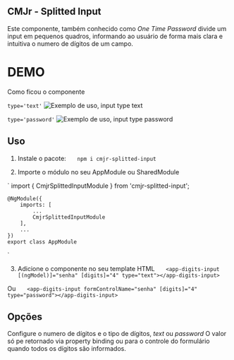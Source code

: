 ## CMJr - Splitted Input

Este componente, também conhecido como *One Time Password* divide um input em pequenos quadros, informando ao usuário de forma mais clara e intuitiva o numero de dígitos de um campo.

# DEMO
Como ficou o componente

`type='text'`
![Exemplo de uso, input type text](text-demo.gif)

`type='password'`
![Exemplo de uso, input type password](password-demo.gif)

## Uso

1. Instale o pacote:
`   npm i cmjr-splitted-input`

2. Importe o módulo no seu AppModule ou SharedModule

`
    import { CmjrSplittedInputModule } from 'cmjr-splitted-input';

    @NgModule({
        imports: [
            ...
            CmjrSplittedInputModule
        ],
        ...
    })
    export class AppModule
`

3. Adicione o componente no seu template HTML
`   <app-digits-input [(ngModel)]="senha" [digits]="4" type="text"></app-digits-input>`

Ou
`   <app-digits-input formControlName="senha" [digits]="4" type="password"></app-digits-input>`

## Opções
Configure o numero de dígitos e o tipo de dígitos, *text* ou *password*
O valor só pe retornado via property binding ou para o controle do formulário quando todos os dígitos são informados.